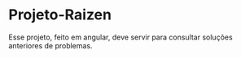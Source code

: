 # Projeto-Raizen
Esse projeto, feito em angular, deve servir para consultar soluções anteriores de problemas.

